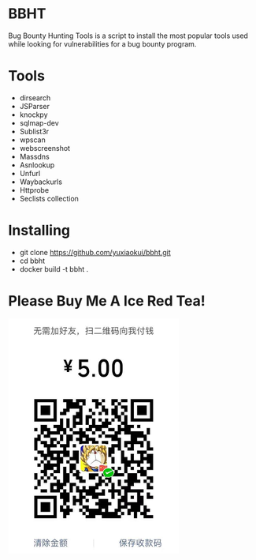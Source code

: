 # BBHT

Bug Bounty Hunting Tools is a script to install the most popular tools used while looking for vulnerabilities for a bug bounty program.
 
# Tools

- dirsearch
- JSParser
- knockpy
- sqlmap-dev
- Sublist3r
- wpscan
- webscreenshot
- Massdns
- Asnlookup
- Unfurl
- Waybackurls
- Httprobe
- Seclists collection




# Installing
- git clone https://github.com/yuxiaokui/bbht.git
- cd bbht
- docker build -t bbht .


# Please Buy Me A Ice Red Tea!

![](https://github.com/yuxiaokui/BBHT/blob/master/1.png?raw=true)
